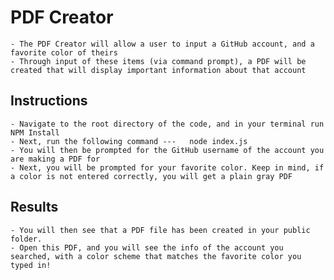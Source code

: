 # PDF Creator
    - The PDF Creator will allow a user to input a GitHub account, and a favorite color of theirs
    - Through input of these items (via command prompt), a PDF will be created that will display important information about that account

## Instructions
    - Navigate to the root directory of the code, and in your terminal run NPM Install
    - Next, run the following command ---   node index.js
    - You will then be prompted for the GitHub username of the account you are making a PDF for
    - Next, you will be prompted for your favorite color. Keep in mind, if a color is not entered correctly, you will get a plain gray PDF

## Results
    - You will then see that a PDF file has been created in your public folder. 
    - Open this PDF, and you will see the info of the account you searched, with a color scheme that matches the favorite color you typed in!





